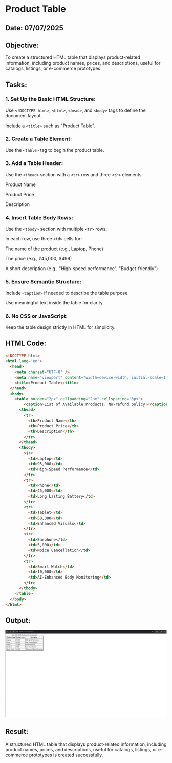 # Product Table
## Date: 07/07/2025
## Objective:

To create a structured HTML table that displays product-related information, including product names, prices, and descriptions, useful for catalogs, listings, or e-commerce prototypes.

## Tasks:

### 1. Set Up the Basic HTML Structure:

Use ```<!DOCTYPE html>```, ```<html>```, ```<head>```, and ```<body>``` tags to define the document layout.

Include a ```<title>``` such as "Product Table".

### 2. Create a Table Element:

Use the ```<table>``` tag to begin the product table.

### 3. Add a Table Header:

Use the ```<thead>``` section with a ```<tr>``` row and three ```<th>``` elements:

Product Name

Product Price

Description

### 4. Insert Table Body Rows:

Use the ```<tbody>``` section with multiple ```<tr>``` rows.

In each row, use three ```<td>``` cells for:

The name of the product (e.g., Laptop, Phone)

The price (e.g., ₹45,000, $499)

A short description (e.g., "High-speed performance", "Budget-friendly")

### 5. Ensure Semantic Structure:

Include ```<caption>``` if needed to describe the table purpose.

Use meaningful text inside the table for clarity.

### 6. No CSS or JavaScript:

Keep the table design strictly in HTML for simplicity.
## HTML Code:
```html
<!DOCTYPE html>
<html lang="en">
  <head>
    <meta charset="UTF-8" />
    <meta name="viewport" content="width=device-width, initial-scale=1.0" />
    <title>Product Table</title>
  </head>
  <body>
    <table border="2px" cellpadding="2px" cellspacing="3px">
        <caption>List of Available Products. No-refund policy!</caption>
      <thead>
        <tr>
          <th>Product Name</th>
          <th>Product Price</th>
          <th>Description</th>
        </tr>
      </thead>
      <tbody>
        <tr>
          <td>Laptop</td>
          <td>95,000</td>
          <td>High-Speed Performance</td>
        </tr>
        <tr>
          <td>Phone</td>
          <td>45,000</td>
          <td>Long Lasting Battery</td>
        </tr>
        <tr>
          <td>Tablet</td>
          <td>50,000</td>
          <td>Enhanced Visuals</td>
        </tr>
        <tr>
          <td>Earphone</td>
          <td>5,000</td>
          <td>Noice Cancellation</td>
        </tr>
        <tr>
          <td>Smart Watch</td>
          <td>10,000</td>
          <td>AI-Enhanced Body Monitoring</td>
        </tr>
      </tbody>
    </table>
  </body>
</html>
```
## Output:
![alt text](image.png)
## Result:
A structured HTML table that displays product-related information, including product names, prices, and descriptions, useful for catalogs, listings, or e-commerce prototypes is created successfully.
